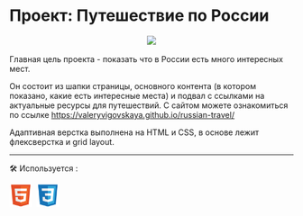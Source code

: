 # Проект: Путешествие по России

<div id="header" align="center">
  <img src="https://media.giphy.com/media/kDO5RDvqN0nLUxzN1i/giphy.gif" width="200"/>
</div>


 Главная цель проекта - показать что в России есть много интересных мест. 
 
 Он состоит из шапки страницы, основного контента (в котором показано, какие есть интересные места) и подвал с ссылками на актуальные ресурсы для путешествий. С сайтом можете ознакомиться по ссылке https://valeryvigovskaya.github.io/russian-travel/
 
 Адаптивная верстка выполнена на HTML и CSS, в основе лежит флексверстка и grid layout. 
 
 
 
 ---
  :hammer_and_wrench: Используется :
 
 <div>
  <img src="https://github.com/devicons/devicon/blob/master/icons/html5/html5-original.svg" title="HTML5" alt="HTML5" width="40" height="40"/>&nbsp;
  <img src="https://github.com/devicons/devicon/blob/master/icons/css3/css3-original.svg" title="CSS" alt="CSS" width="40" height="40"/>&nbsp;
</div>

